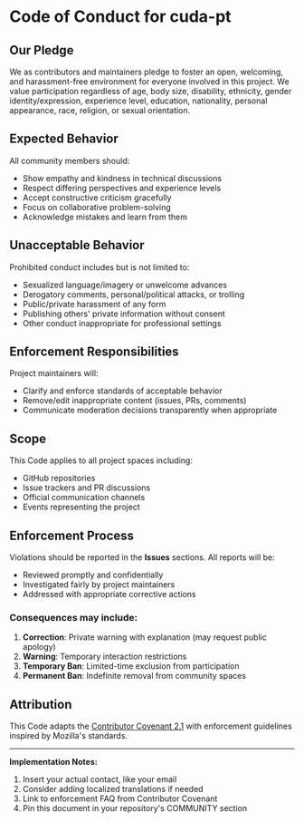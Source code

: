 # Code of Conduct for cuda-pt
## Our Pledge

We as contributors and maintainers pledge to foster an open, welcoming, and harassment-free environment for everyone involved in this project. We value participation regardless of age, body size, disability, ethnicity, gender identity/expression, experience level, education, nationality, personal appearance, race, religion, or sexual orientation.

## Expected Behavior

All community members should:
- Show empathy and kindness in technical discussions
- Respect differing perspectives and experience levels
- Accept constructive criticism gracefully
- Focus on collaborative problem-solving
- Acknowledge mistakes and learn from them

## Unacceptable Behavior

Prohibited conduct includes but is not limited to:
- Sexualized language/imagery or unwelcome advances
- Derogatory comments, personal/political attacks, or trolling
- Public/private harassment of any form
- Publishing others' private information without consent
- Other conduct inappropriate for professional settings

## Enforcement Responsibilities

Project maintainers will:
- Clarify and enforce standards of acceptable behavior
- Remove/edit inappropriate content (issues, PRs, comments)
- Communicate moderation decisions transparently when appropriate

## Scope

This Code applies to all project spaces including:
- GitHub repositories
- Issue trackers and PR discussions
- Official communication channels
- Events representing the project

## Enforcement Process

Violations should be reported in the **Issues** sections. All reports will be:
- Reviewed promptly and confidentially
- Investigated fairly by project maintainers
- Addressed with appropriate corrective actions

### Consequences may include:
1. **Correction**: Private warning with explanation (may request public apology)
2. **Warning**: Temporary interaction restrictions
3. **Temporary Ban**: Limited-time exclusion from participation
4. **Permanent Ban**: Indefinite removal from community spaces

## Attribution

This Code adapts the [Contributor Covenant 2.1](https://www.contributor-covenant.org/version/2/1/code_of_conduct.html) with enforcement guidelines inspired by Mozilla's standards.

---

**Implementation Notes:**
1. Insert your actual contact, like your email
2. Consider adding localized translations if needed
3. Link to enforcement FAQ from Contributor Covenant
4. Pin this document in your repository's COMMUNITY section
